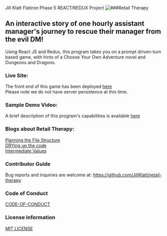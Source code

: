 Jill Klatt Flatiron Phase 5 REACT/REDUX Project
![###Retail Therapy](https://dev-to-uploads.s3.amazonaws.com/uploads/articles/lwkbe3g5imbftn2ihi3t.png)

## An interactive story of one hourly assistant manager's journey to rescue their manager from the evil DM!
Using React JS and Redux, this program takes you on a prompt driven-turn based game, with hints of a Choose Your Own Adventure novel and Dungeons and Dragons.

### Live Site:
The front end of this game has been deployed [here](https://retail-therapy.herokuapp.com/)
<br>
Please note we do not have server persistence at this time.

### Sample Demo Video:
A brief description of this program's capabilities is available [here](https://www.loom.com/share/7e18f782c6564cb6984da30bf3e7c9cd)


### Blogs about Retail Therapy:
[Planning the File Structure](https://dev.to/jillklatt/beginning-to-react-12b0)<br>
[DRYing up the code](https://dev.to/jillklatt/better-than-good-enough-9an)<br>
[Intermediate Values](https://dev.to/jillklatt/never-stop-learning-403a)<br>

### Contributor Guide
Bug reports and inquiries are welcome at: https://github.com/JillKlatt/retail-therapy

### Code of Conduct
[CODE-OF-CONDUCT](https://github.com/JillKlatt/retail-therapy/blob/main/CODE-OF-CONDUCT.md)

### License information
[MIT LICENSE](https://github.com/JillKlatt/retail-therapy/blob/main/LICENSE)

<!-- ### Install instructions for those who need it:
Fork and clone this repo and the backend repo found [here](https://github.com/JillKlatt/retail-therapy-api)
<br />

### In the API terminal:
Run:
<br />
```bundle install``` to install necessary gems
<br />
```rails db:migrate``` to create your backend tables
<br />
```rails db:seed``` to create Leaderboard seeds
<br />
```rails s``` to launch the backend API server
<br />

### In the React terminal:
Run:
<br />
```npm install yarn``` to install yarn locally
<br />
```yarn install``` to install the project dependencies
<br />
```yarn start``` which will launch the program and open it in your browser -->